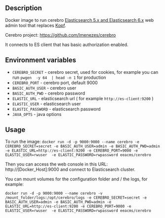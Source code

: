 ## Description
Docker image to run cerebro [Elasticsearch 5.x and Elasticsearch 6.x](https://www.elastic.co/products/elasticsearch) web admin tool that replaces [Kopf](https://github.com/lmenezes/elasticsearch-kopf).

Cerebro project: https://github.com/lmenezes/cerebro

It connects to ES client that has basic authorization enabled.

## Environment variables

* `CEREBRO_SECRET` - cerebro secret, used for cookies, for example you can run `pwgen  -y 64  | head -n 1` for production
* `CEREBRO_PORT` - cerebro port, default 9000
* `BASIC_AUTH_USER` - cerebro user
* `BASIC_AUTH_PWD` - cerebro password
* `ELASTIC_URL` - elasticsearch url ( for example `http://es-client:9200` )
* `ELASTIC_USER` - elasticsearch user
* `ELASTIC_PASSWORD` - elasticsearch password
* `JAVA_OPTS` - java options

## Usage
To run the image:
`docker run -d -p 9000:9000 --name cerebro -e CEREBRO_SECRET=secret -e BASIC_AUTH_USER=admin -e BASIC_AUTH_PWD=admin -e ELASTIC_URL=http://es-client:9200 -e CEREBRO_PORT=9000 -e ELASTIC_USER=rwuser  -e ELASTIC_PASSWORD=rwpassword eeacms/cerebro`

Then you can access the web console in this URL: http://[Docker_Host]:9000 and connect to Elasticsearch cluster.

You can mount volumes for the configuration folder and / the logs, for example:

`docker run -d -p 9000:9000 --name cerebro -v /mount_folder/logs:/opt/cerebro/logs -e CEREBRO_SECRET=secret -e BASIC_AUTH_USER=admin -e BASIC_AUTH_PWD=admin -e ELASTIC_URL=http://es-client:9200 -e CEREBRO_PORT=9000 -e ELASTIC_USER=rwuser  -e ELASTIC_PASSWORD=rwpassword eeacms/cerebro`

